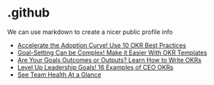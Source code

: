 # .github
We can use markdown to create a nicer public profile info
 <!-- BLOG-POST-LIST:START -->
- [Accelerate the Adoption Curve! Use 10 OKR Best Practices](https://blog.weekdone.com/okr-best-practices-everything-you-need-to-know/)
- [Goal-Setting Can be Complex! Make it Easier With OKR Templates](https://blog.weekdone.com/okr-templates-examples-how-to-write-great-objectives-and-key-results-free-excel-and-word-templates/)
- [Are Your Goals Outcomes or Outputs? Learn How to Write OKRs](https://blog.weekdone.com/how-to-set-good-okrs/)
- [Level Up Leadership Goals! 16 Examples of CEO OKRs](https://blog.weekdone.com/examples-of-ceo-okrs/)
- [See Team Health At a Glance](https://blog.weekdone.com/weekly-graphs-overview/)
<!-- BLOG-POST-LIST:END -->

